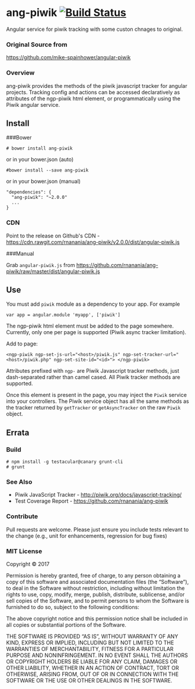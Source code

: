 # ang-piwik  [![Build Status](https://travis-ci.org/rnanania/ang-piwik.svg?branch=master)](https://travis-ci.org/rnanania/ang-piwik)


Angular service for piwik tracking with some custon chnages to original.

### Original Source from
https://github.com/mike-spainhower/angular-piwik

### Overview

ang-piwik provides the methods of the piwik javascript tracker for angular projects.  Tracking config and actions can be accessed declaratively as attributes of the ngp-piwik html element, or programmatically using the Piwik angular service.

## Install

###Bower

    # bower install ang-piwik

or in your bower.json (auto)

    #bower install --save ang-piwik

or in your bower.json (manual)

    "dependencies": {
      "ang-piwik": "~2.0.0"
      ...
    }

### CDN

Point to the release on Github's CDN - https://cdn.rawgit.com/rnanania/ang-piwik/v2.0.0/dist/angular-piwik.js

###Manual

Grab `angular-piwik.js` from https://github.com/rnanania/ang-piwik/raw/master/dist/angular-piwik.js


## Use

You must add <code>piwik</code> module as a dependency to your app.  For example

    var app = angular.module 'myapp', ['piwik']

The ngp-piwik html element must be added to the page somewhere.  Currently, only one per page is supported (Piwik async tracker limitation).

Add to page:

    <ngp-piwik ngp-set-js-url="<host>/piwik.js" ngp-set-tracker-url="<host>/piwik.php" ngp-set-site-id="<id>"> </ngp-piwik>

Attributes prefixed with <code>ngp-</code> are Piwik Javascript tracker methods, just dash-separated rather than camel cased.  All Piwik tracker methods are supported.

Once this element is present in the page, you may inject the <code>Piwik</code> service into your controllers.  The Piwik service object has all the same methods as the tracker returned by `getTracker` or `getAsyncTracker` on the raw `Piwik` object.

## Errata

### Build

    # npm install -g testacular@canary grunt-cli
    # grunt

### See Also

* Piwik JavaScript Tracker - http://piwik.org/docs/javascript-tracking/
* Test Coverage Report - https://github.com/rnanania/ang-piwik


### Contribute

Pull requests are welcome.  Please just ensure you include tests relevant to the change (e.g., unit for enhancements, regression for bug fixes)

### MIT License

Copyright © 2017

Permission is hereby granted, free of charge, to any person obtaining a copy of this software and associated documentation files (the “Software”), to deal in the Software without restriction, including without limitation the rights to use, copy, modify, merge, publish, distribute, sublicense, and/or sell copies of the Software, and to permit persons to whom the Software is furnished to do so, subject to the following conditions:

The above copyright notice and this permission notice shall be included in all copies or substantial portions of the Software.

THE SOFTWARE IS PROVIDED “AS IS”, WITHOUT WARRANTY OF ANY KIND, EXPRESS OR IMPLIED, INCLUDING BUT NOT LIMITED TO THE WARRANTIES OF MERCHANTABILITY, FITNESS FOR A PARTICULAR PURPOSE AND NONINFRINGEMENT. IN NO EVENT SHALL THE AUTHORS OR COPYRIGHT HOLDERS BE LIABLE FOR ANY CLAIM, DAMAGES OR OTHER LIABILITY, WHETHER IN AN ACTION OF CONTRACT, TORT OR OTHERWISE, ARISING FROM, OUT OF OR IN CONNECTION WITH THE SOFTWARE OR THE USE OR OTHER DEALINGS IN THE SOFTWARE.

